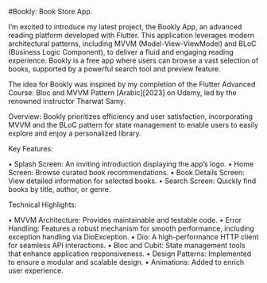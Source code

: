 #Bookly: Book Store App.

I’m excited to introduce my latest project, the Bookly App, an advanced reading platform developed with Flutter. This application leverages modern architectural patterns, including MVVM (Model-View-ViewModel) and BLoC (Business Logic Component), to deliver a fluid and engaging reading experience. Bookly is a free app where users can browse a vast selection of books, supported by a powerful search tool and preview feature.

The idea for Bookly was inspired by my completion of the Flutter Advanced Course: Bloc and MVVM Pattern [Arabic][2023] on Udemy, led by the renowned instructor Tharwat Samy.

Overview: Bookly prioritizes efficiency and user satisfaction, incorporating MVVM and the BLoC pattern for state management to enable users to easily explore and enjoy a personalized library.

Key Features:

• Splash Screen: An inviting introduction displaying the app’s logo.
• Home Screen: Browse curated book recommendations.
• Book Details Screen: View detailed information for selected books.
• Search Screen: Quickly find books by title, author, or genre.

Technical Highlights:

• MVVM Architecture: Provides maintainable and testable code.
• Error Handling: Features a robust mechanism for smooth performance, including exception handling via DioException.
• Dio: A high-performance HTTP client for seamless API interactions.
• Bloc and Cubit: State management tools that enhance application responsiveness.
• Design Patterns: Implemented to ensure a modular and scalable design.
• Animations: Added to enrich user experience.
